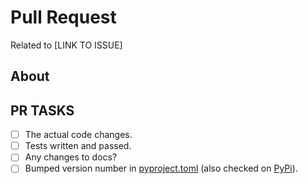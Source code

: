 # Pull Request

Related to [LINK TO ISSUE]

## About

<!-- any pertinent notes -->

## PR TASKS

- [ ] The actual code changes.
- [ ] Tests written and passed.
- [ ] Any changes to docs?
- [ ] Bumped version number in [pyproject.toml](https://github.com/GSA/datagov-harvesting-logic/blob/8078c5b9f015ca7fb8a142e4e4b2e22ad2fd49b1/pyproject.toml#L3) (also checked on [PyPi](https://pypi.org/project/ckanext-geodatagov/#history)).
